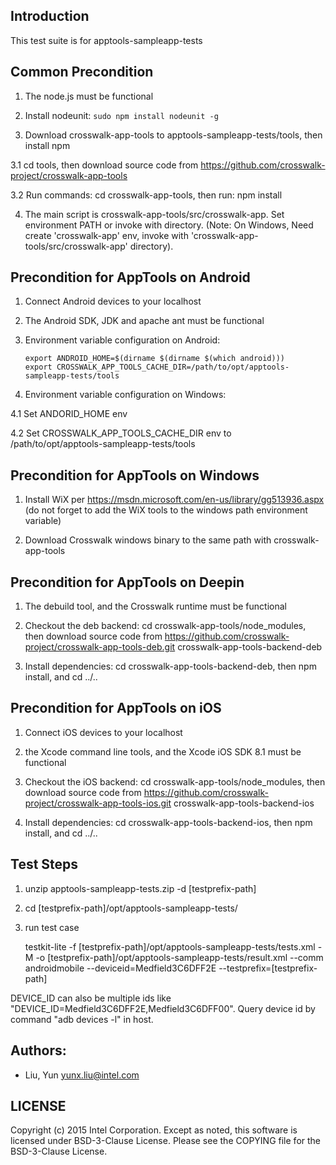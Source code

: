 ## Introduction

This test suite is for apptools-sampleapp-tests

## Common Precondition

1. The node.js must be functional

2. Install nodeunit: `sudo npm install nodeunit -g`

3. Download crosswalk-app-tools to apptools-sampleapp-tests/tools, then install npm

  3.1 cd tools, then download source code from https://github.com/crosswalk-project/crosswalk-app-tools

  3.2 Run commands: cd crosswalk-app-tools, then run: npm install

4. The main script is crosswalk-app-tools/src/crosswalk-app. Set environment PATH or invoke with directory.
  (Note: On Windows, Need create 'crosswalk-app' env, invoke with 'crosswalk-app-tools/src/crosswalk-app' directory).


## Precondition for AppTools on Android

1. Connect Android devices to your localhost

2. The Android SDK, JDK and apache ant must be functional

3. Environment variable configuration on Android:

   ```
   export ANDROID_HOME=$(dirname $(dirname $(which android)))
   export CROSSWALK_APP_TOOLS_CACHE_DIR=/path/to/opt/apptools-sampleapp-tests/tools
   ```

4. Environment variable configuration on Windows:

  4.1 Set ANDORID_HOME env

  4.2 Set CROSSWALK_APP_TOOLS_CACHE_DIR env to /path/to/opt/apptools-sampleapp-tests/tools


## Precondition for AppTools on Windows

1. Install WiX per https://msdn.microsoft.com/en-us/library/gg513936.aspx (do not forget to add the WiX tools to the windows path environment variable)

2. Download Crosswalk windows binary to the same path with crosswalk-app-tools


## Precondition for AppTools on Deepin

1. The debuild tool, and the Crosswalk runtime must be functional

2. Checkout the deb backend: cd crosswalk-app-tools/node_modules, then download source code from https://github.com/crosswalk-project/crosswalk-app-tools-deb.git crosswalk-app-tools-backend-deb

3. Install dependencies: cd crosswalk-app-tools-backend-deb, then npm install, and cd ../..


## Precondition for AppTools on iOS

1. Connect iOS devices to your localhost

2. the Xcode command line tools, and the Xcode iOS SDK 8.1 must be functional

3. Checkout the iOS backend: cd crosswalk-app-tools/node_modules, then download source code from https://github.com/crosswalk-project/crosswalk-app-tools-ios.git crosswalk-app-tools-backend-ios

4. Install dependencies: cd crosswalk-app-tools-backend-ios, then npm install, and cd ../..

## Test Steps

1. unzip apptools-sampleapp-tests<version>.zip -d [testprefix-path]

2. cd [testprefix-path]/opt/apptools-sampleapp-tests/

3. run test case

   testkit-lite -f [testprefix-path]/opt/apptools-sampleapp-tests/tests.xml -M
   -o [testprefix-path]/opt/apptools-sampleapp-tests/result.xml --comm androidmobile
   --deviceid=Medfield3C6DFF2E --testprefix=[testprefix-path]

  DEVICE_ID can also be multiple ids like "DEVICE_ID=Medfield3C6DFF2E,Medfield3C6DFF00".
  Query device id by command "adb devices -l" in host.

## Authors:

* Liu, Yun <yunx.liu@intel.com>

## LICENSE

Copyright (c) 2015 Intel Corporation.
Except as noted, this software is licensed under BSD-3-Clause License.
Please see the COPYING file for the BSD-3-Clause License.
